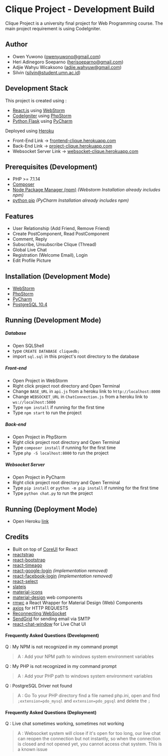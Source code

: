 # Clique Project - Development Build
Clique Project is a university final project for Web Programming course. The main project requirement is using CodeIgniter.

## Author
 - Owen Yuwono ([owenyuwono@gmail.com](mailto:owenyuwono@gmail.com))
 - Heri Adinegoro Soeparno ([herisoeparno@gmail.com](mailto:herisoeparno@gmail.com))
 - Adjie Wahyu Wicaksono ([adjie.wahyuw@gmail.com](mailto:adjie.wahyuw@gmail.com))
 - Silvin ([silvin@student.umn.ac.id](mailto:silvin@student.umn.ac.id))

## Development Stack
This project is created using :

  - [React.js](https://reactjs.org/) using [WebStorm](https://www.jetbrains.com/webstorm/)
  - [CodeIgniter](https://codeigniter.com/download) using [PhpStorm](https://www.jetbrains.com/phpstorm/)
  - [Python Flask](http://flask.pocoo.org/) using [PyCharm](https://www.jetbrains.com/pycharm/)
  
Deployed using [Heroku](https://heroku.com)

  - Front-End Link -> [frontend-clique.herokuapp.com](https://frontend-clique.herokuapp.com)
  - Back-End Link -> [project-clique.herokuapp.com](https://project-clique.herokuapp.com)
  - Websocket Server Link -> [websocket-clique.herokuapp.com](wss://websocket-clique.herokuapp.com)
  
## Prerequisites (Development)
  - PHP >= 7.1.14
  - [Composer](https://getcomposer.org/download/)
  - [Node Package Manager (npm)](https://www.npmjs.com/get-npm) *(Webstorm Installation already includes npm)*
  - [python pip](https://pip.pypa.io/en/stable/installing/) *(PyCharm Installation already includes npm)*

## Features
  -  User Relationship (Add Friend, Remove Friend)
  -  Create PostComponent, Read PostComponent
  -  Comment, Reply
  -  Subscribe, Unsubscribe Clique (Thread)
  -  Global Live Chat
  -  Registration (Welcome Email), Login
  -  Edit Profile Picture
 
 
## Installation (Development Mode)
 - [WebStorm](https://www.jetbrains.com/webstorm/download/#section=windows)
 - [PhpStorm](https://www.jetbrains.com/phpstorm/download/#section=windows)
 - [PyCharm](https://www.jetbrains.com/pycharm/download/#section=windows)
 - [PostgreSQL 10.4](https://www.postgresql.org/)


## Running (Development Mode)
##### Database
 - Open SQLShell
 - type `CREATE DATABASE cliquedb;`
 - import `sql.sql` in this project's root directory to the database
##### Front-end
 - Open Project in WebStorm
 - Right click project root directory and Open Terminal
 - Change `BASE_URL` in `api.js` from a heroku link to `http://localhost:8000`
 - Change `WEBSOCKET_URL` in `ChatConnection.js` from a heroku link to `ws://localhost:5000`
 - Type `npm install` if running for the first time
 - Type `npm start` to run the project
##### Back-end
 - Open Project in PhpStorm
 - Right click project root directory and Open Terminal
 - Type `composer install` if running for the first time
 - Type `php -S localhost:8000` to run the project
##### Websocket Server
 - Open Project in PyCharm
 - Right click project root directory and Open Terminal
 - Type `pip install` or `python -m pip install` if running for the first time
 - Type `python chat.py` to run the project
## Running (Deployment Mode)
 - Open Heroku [link](https://frontend-clique.herokuapp.com)


## Credits
 - Built on top of [CoreUI](https://coreui.io/react/) for React
 - [reactstrap](https://reactstrap.github.io/)
 - [react-bootstrap](https://react-bootstrap.github.io/)
 - [react-timeago](https://www.npmjs.com/package/react-timeago)
 - [react-google-login](https://www.npmjs.com/package/react-google-login) *(implementation removed)*
 - [react-facebook-login](https://www.npmjs.com/package/react-facebook-login) *(implementation removed)*
 - [react-select](https://github.com/JedWatson/react-select)
 - [slatejs](https://www.slatejs.org)
 - [material-icons](https://material.io/tools/icons/?style=baseline)
 - [material-design](https://material.io/) web components
 - [rmwc](https://github.com/jamesmfriedman/rmwc) a React Wrapper for Material Design (Web) Components
 - [axios](https://github.com/axios/axios) for HTTP REQUESTS
 - [Reconnecting WebSocket](https://github.com/pladaria/reconnecting-websocket)
 - [SendGrid](https://github.com/sendgrid/sendgrid-php) for sending email via SMTP
 - [react-chat-window](https://www.npmjs.com/package/react-chat-window) for Live Chat UI
 
#### Frequently Asked Questions (Development)
  Q : My NPM is not recognized in my command prompt
 > A : Add your NPM path to windows system environment variables

  Q : My PHP is not recognized in my command prompt
 > A : Add your PHP path to windows system environment variables

  Q : PostgreSQL Driver not found
 > A : Go To your PHP directory find a file named php.ini, open and find `;extension=pdo_mysql` and `extension=pdo_pgsql` and delete the `;`

#### Frequently Asked Questions (Deployment)
  Q : Live chat sometimes working, sometimes not working
 > A : Websocket system will close if it's open for too long, our live chat can reopen the connection but not instantly, so when the connection is closed and not opened yet, you cannot access chat system. This is a known issue

